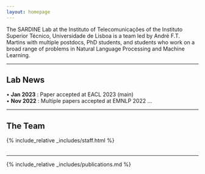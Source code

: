 ```yaml
---
layout: homepage
---
```


The SARDINE Lab at the Instituto of Telecomunicações of the Instituto Superior Técnico, Universidade de Lisboa  is a team led by André F.T. Martins with multiple postdocs, PhD students, and students who work on a broad range of problems in Natural Language Processing and Machine Learning.

---

## Lab News
• **Jan 2023** : Paper accepted at EACL 2023 (main) <br />
• **Nov 2022** : Multiple papers accepted at EMNLP 2022 ...

---

## The Team
{% include_relative _includes/staff.html %}<br /><br />

---

{% include_relative _includes/publications.md %}

